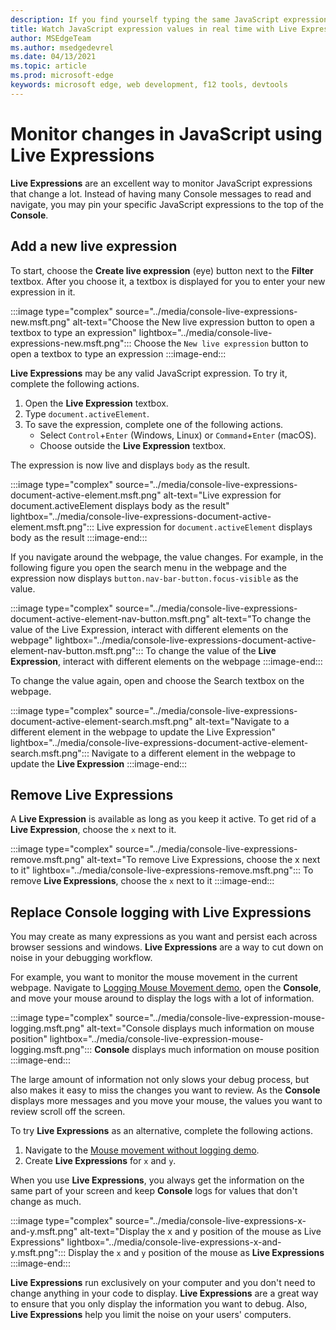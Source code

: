 ```yaml
---
description: If you find yourself typing the same JavaScript expressions into the Console repeatedly, try Live Expressions instead.
title: Watch JavaScript expression values in real time with Live Expressions
author: MSEdgeTeam
ms.author: msedgedevrel
ms.date: 04/13/2021
ms.topic: article
ms.prod: microsoft-edge
keywords: microsoft edge, web development, f12 tools, devtools
---
```

# Monitor changes in JavaScript using Live Expressions

**Live Expressions** are an excellent way to monitor JavaScript expressions that change a lot.    Instead of having many Console messages to read and navigate, you may pin your specific JavaScript expressions to the top of the **Console**.


<!-- ====================================================================== -->
## Add a new live expression

To start, choose the **Create live expression** \(eye\) button next to the **Filter** textbox.  After you choose it, a textbox is displayed for you to enter your new expression in it.

:::image type="complex" source="../media/console-live-expressions-new.msft.png" alt-text="Choose the New live expression button to open a textbox to type an expression" lightbox="../media/console-live-expressions-new.msft.png":::
    Choose the `New live expression` button to open a textbox to type an expression
:::image-end:::

**Live Expressions** may be any valid JavaScript expression.  To try it, complete the following actions.

1.  Open the **Live Expression** textbox.
1.  Type `document.activeElement`.
1.  To save the expression, complete one of the following actions.
    *   Select `Control`+`Enter` \(Windows, Linux\) or `Command`+`Enter` \(macOS\).
    *   Choose outside the **Live Expression** textbox.

The expression is now live and displays `body` as the result.

:::image type="complex" source="../media/console-live-expressions-document-active-element.msft.png" alt-text="Live expression for document.activeElement displays body as the result" lightbox="../media/console-live-expressions-document-active-element.msft.png":::
    Live expression for `document.activeElement` displays body as the result
:::image-end:::

If you navigate around the webpage, the value changes.  For example, in the following figure you open the search menu in the webpage and the expression now displays `button.nav-bar-button.focus-visible` as the value.

:::image type="complex" source="../media/console-live-expressions-document-active-element-nav-button.msft.png" alt-text="To change the value of the Live Expression, interact with different elements on the webpage" lightbox="../media/console-live-expressions-document-active-element-nav-button.msft.png":::
    To change the value of the **Live Expression**, interact with different elements on the webpage
:::image-end:::

To change the value again, open and choose the Search textbox on the webpage.

:::image type="complex" source="../media/console-live-expressions-document-active-element-search.msft.png" alt-text="Navigate to a different element in the webpage to update the Live Expression" lightbox="../media/console-live-expressions-document-active-element-search.msft.png":::
    Navigate to a different element in the webpage to update the **Live Expression**
:::image-end:::


<!-- ====================================================================== -->
## Remove Live Expressions

A **Live Expression** is available as long as you keep it active.  To get rid of a **Live Expression**, choose the `x` next to it.

:::image type="complex" source="../media/console-live-expressions-remove.msft.png" alt-text="To remove Live Expressions, choose the x next to it" lightbox="../media/console-live-expressions-remove.msft.png":::
    To remove **Live Expressions**, choose the `x` next to it
:::image-end:::


<!-- ====================================================================== -->
## Replace Console logging with Live Expressions

You may create as many expressions as you want and persist each across browser sessions and windows.  **Live Expressions** are a way to cut down on noise in your debugging workflow.

For example, you want to monitor the mouse movement in the current webpage.  Navigate to [Logging Mouse Movement demo][GithubMicrosoftedgeDevtoolssamplesConsoleMousemoveHtml], open the **Console**, and move your mouse around to display the logs with a lot of information.

:::image type="complex" source="../media/console-live-expression-mouse-logging.msft.png" alt-text="Console displays much information on mouse position" lightbox="../media/console-live-expression-mouse-logging.msft.png":::
    **Console** displays much information on mouse position
:::image-end:::

The large amount of information not only slows your debug process, but also makes it easy to miss the changes you want to review.  As the **Console** displays more messages and you move your mouse, the values you want to review scroll off the screen.

To try **Live Expressions** as an alternative, complete the following actions.

1.  Navigate to the [Mouse movement without logging demo][GithubMicrosoftedgeDevtoolssamplesConsoleMouseNoLogHtml].
1.  Create **Live Expressions** for `x` and `y`.

When you use **Live Expressions**, you always get the information on the same part of your screen and keep **Console** logs for values that don't change as much.

:::image type="complex" source="../media/console-live-expressions-x-and-y.msft.png" alt-text="Display the x and y position of the mouse as Live Expressions" lightbox="../media/console-live-expressions-x-and-y.msft.png":::
    Display the `x` and `y` position of the mouse as **Live Expressions**
:::image-end:::

**Live Expressions** run exclusively on your computer and you don't need to change anything in your code to display.  **Live Expressions** are a great way to ensure that you only display the information you want to debug.  Also, **Live Expressions** help you limit the noise on your users' computers.


<!-- ====================================================================== -->
<!-- links -->
[GithubMicrosoftedgeDevtoolssamplesConsoleMousemoveHtml]: https://microsoftedge.github.io/DevToolsSamples/console/mousemove.html "Console messages examples: Using table | GitHub"
[GithubMicrosoftedgeDevtoolssamplesConsoleMouseNoLogHtml]: https://microsoftedge.github.io/DevToolsSamples/console/mousemove-no-log.html "Mouse movement without logging | GitHub"
